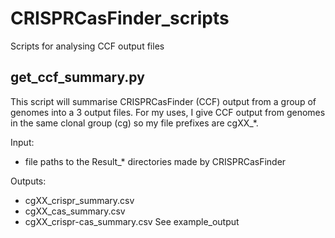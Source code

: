 # CRISPRCasFinder_scripts
Scripts for analysing CCF output files


## get_ccf_summary.py
This script will summarise CRISPRCasFinder (CCF) output from a group of genomes into a 3 output files.
For my uses, I give CCF output from genomes in the same clonal group (cg) so my file prefixes are cgXX_*.

Input: 
  * file paths to the Result_* directories made by CRISPRCasFinder
  
Outputs: 
  * cgXX_crispr_summary.csv
  * cgXX_cas_summary.csv
  * cgXX_crispr-cas_summary.csv
See example_output
